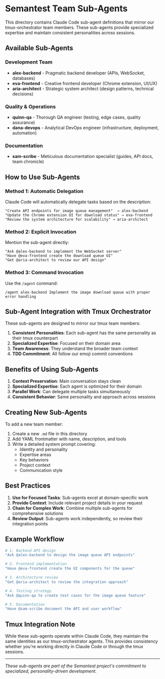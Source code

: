 # Semantest Team Sub-Agents

This directory contains Claude Code sub-agent definitions that mirror our tmux-orchestrator team members. These sub-agents provide specialized expertise and maintain consistent personalities across sessions.

## Available Sub-Agents

### Development Team
- **alex-backend** - Pragmatic backend developer (APIs, WebSocket, databases)
- **eva-frontend** - Creative frontend developer (Chrome extension, UI/UX)
- **aria-architect** - Strategic system architect (design patterns, technical decisions)

### Quality & Operations
- **quinn-qa** - Thorough QA engineer (testing, edge cases, quality assurance)
- **dana-devops** - Analytical DevOps engineer (infrastructure, deployment, automation)

### Documentation
- **sam-scribe** - Meticulous documentation specialist (guides, API docs, team chronicle)

## How to Use Sub-Agents

### Method 1: Automatic Delegation
Claude Code will automatically delegate tasks based on the description:
```
"Create API endpoints for image queue management"  → alex-backend
"Update the Chrome extension UI for download status" → eva-frontend
"Review the system architecture for scalability" → aria-architect
```

### Method 2: Explicit Invocation
Mention the sub-agent directly:
```
"Ask @alex-backend to implement the WebSocket server"
"Have @eva-frontend create the download queue UI"
"Get @aria-architect to review our API design"
```

### Method 3: Command Invocation
Use the `/agent` command:
```
/agent alex-backend Implement the image download queue with proper error handling
```

## Sub-Agent Integration with Tmux Orchestrator

These sub-agents are designed to mirror our tmux team members:

1. **Consistent Personalities**: Each sub-agent has the same personality as their tmux counterpart
2. **Specialized Expertise**: Focused on their domain area
3. **Team Awareness**: They understand the broader team context
4. **TDD Commitment**: All follow our emoji commit conventions

## Benefits of Using Sub-Agents

1. **Context Preservation**: Main conversation stays clean
2. **Specialized Expertise**: Each agent is optimized for their domain
3. **Parallel Work**: Can delegate multiple tasks simultaneously
4. **Consistent Behavior**: Same personality and approach across sessions

## Creating New Sub-Agents

To add a new team member:

1. Create a new `.md` file in this directory
2. Add YAML frontmatter with name, description, and tools
3. Write a detailed system prompt covering:
   - Identity and personality
   - Expertise areas
   - Key behaviors
   - Project context
   - Communication style

## Best Practices

1. **Use for Focused Tasks**: Sub-agents excel at domain-specific work
2. **Provide Context**: Include relevant project details in your request
3. **Chain for Complex Work**: Combine multiple sub-agents for comprehensive solutions
4. **Review Output**: Sub-agents work independently, so review their integration points

## Example Workflow

```bash
# 1. Backend API design
"Ask @alex-backend to design the image queue API endpoints"

# 2. Frontend implementation  
"Have @eva-frontend create the UI components for the queue"

# 3. Architecture review
"Get @aria-architect to review the integration approach"

# 4. Testing strategy
"Ask @quinn-qa to create test cases for the image queue feature"

# 5. Documentation
"Have @sam-scribe document the API and user workflow"
```

## Tmux Integration Note

While these sub-agents operate within Claude Code, they maintain the same identities as our tmux-orchestrator agents. This provides consistency whether you're working directly in Claude Code or through the tmux sessions.

---

*These sub-agents are part of the Semantest project's commitment to specialized, personality-driven development.*